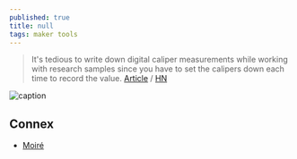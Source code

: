 ```yaml
---
published: true
title: null
tags: maker tools
---
```

> It's tedious to write down digital caliper measurements while working with research samples since you have to set the calipers down each time to record the value. [Article](https://www.notion.so/Hacking-Digital-Calipers-3ee7726f11ca431694dc70a1977516e4) / [HN](https://news.ycombinator.com/item?id=20352417)

![caption](https://s3.us-west-2.amazonaws.com/secure.notion-static.com/31f62927-af70-40ec-b750-e45f956bb111/demo3.gif?X-Amz-Algorithm=AWS4-HMAC-SHA256&X-Amz-Credential=ASIAT73L2G45JI7CCQMB%2F20190728%2Fus-west-2%2Fs3%2Faws4_request&X-Amz-Date=20190728T143211Z&X-Amz-Expires=86400&X-Amz-Security-Token=AgoJb3JpZ2luX2VjEOT%2F%2F%2F%2F%2F%2F%2F%2F%2F%2FwEaCXVzLXdlc3QtMiJGMEQCIAXdfezFOFTknOLWmq5UkDH9Dk3qZsYq6AsoB%2Bl%2BTzdGAiBb3QqQQ5FMdPJf3JzAznPEQHOpPGqK9u285O%2BPnO3c2iraAwhdEAAaDDI3NDU2NzE0OTM3MCIMkAurHo%2FgGLTxF9lAKrcDtC1b1zkoCaBIrFY1qo%2BLBrzj5F%2BZBAN540Q0AHvpzi%2Bdzk%2FUHI6bR8QnnjKYz906sOo0l0rug0qI31eYce3gR0L%2FKWZdYaxrn3x8gHYuzAcAvvlznukLolFrSMbXgiaqZBqgRmQnAgfakv7oDv6g1PZPNL8pMmQ%2FEE5rqMjhDx3apOi9C83A98C%2FuUvA2X3GNBJPdAJW2zFaD6dcWrVVOTQOk9tlRNTADHR3vBYL%2F3rOlTcvAYtVu2zMw2ykYaHdVFE9wyXm3HXQJPmIq2HNg%2F0ZulbMGcsKvq%2FyfWhtxdFfojRiCI7fzVxQ0KxUa1b3U8C9LBFLv3OJQCD%2Bfny4943oyFgHHAOTMSXIS2OXnTed7IUP6lP%2BGOScxF0V0ZapU%2BHMFBLy7LILvvVM%2B6p34%2BlwHGxlbVnR4tn2Gmc7tx6PdLoFYK%2F9BFtj2KSPN0Kx0D4bXHIiZzaH0ZZHj%2BPVG17DnycA6BP4WasyduimsI8S4vN9tFZI09DXOE2IdaiJfhXPf4UnyFsJmzGYy%2FnbY0RinM8oJ1%2FwMkjZtuxaol6onOS6v4QVcllLG1DPE%2BhXiC34AJbAizC6lfbpBTq1AQxlJJFOHV9XVvIMU81Li5DNDywvuhIx0mBYXPfXmFIXPipv1wmXuHNKxfcvdC99ZyIjJn4fVMqHROySKKc6hmiwMPtti%2B9CuCStanshZ87otmvMSPP8ItrGOaFbrmtKVnvz23XBdPeP1VIoLpk2Orrxw0YzwpJ8hH0A%2BnEN2A5CkNDaXCunBh0Q3Xm5x5w%2FmijaD%2FaruZ2maxJkpFDV%2FaMERoG4gFKCqRn17rn3Mbicmdn%2Ftbk%3D&X-Amz-Signature=355470815e7f87fdc96e1d55ca11d9bc897a8951087a9c99fa00ea74f21f2d29&X-Amz-SignedHeaders=host)

## Connex
- [Moiré](https://hackaday.com/2018/03/07/0-05-mm-precision-thats-a-moire/)
